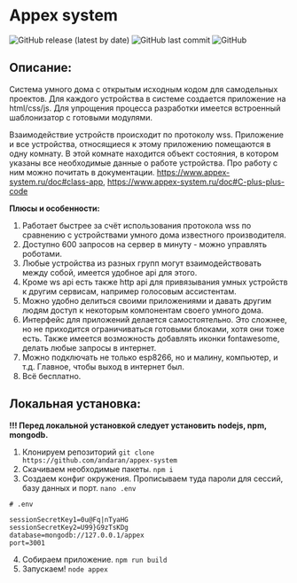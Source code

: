 # Appex system

<img alt="GitHub release (latest by date)" src="https://img.shields.io/github/v/release/andaran/appex-system">
<img alt="GitHub last commit" src="https://img.shields.io/github/last-commit/andaran/appex-system">
<img alt="GitHub" src="https://img.shields.io/github/license/andaran/appex-system">

## Описание:

Система умного дома с открытым исходным кодом для самодельных проектов. 
Для каждого устройства в системе создается приложение на html/css/js.
Для упрощения процесса разработки имеется встроенный шаблонизатор с готовыми
модулями. 

Взаимодействие устройств происходит по протоколу wss. Приложение и все устройства, относящиеся к этому
приложению помещаются в одну комнату. В этой комнате находится объект состояния, в котором указаны все 
необходимые данные о работе устройства. Про работу с ним можно почитать в документации. 
https://www.appex-system.ru/doc#class-app, https://www.appex-system.ru/doc#C-plus-plus-code

<strong> Плюсы и особенности: </strong>

1. Работает быстрее за счёт использования протокола wss по сравнению 
   с устройствами умного дома известного производителя.
2. Доступно 600 запросов на сервер в минуту - можно управлять роботами.
3. Любые устройства из разных групп могут взаимодействовать между собой, имеется удобное api для этого.
4. Кроме ws api есть также http api для привязывания умных устройств к другим сервисам, например голосовым
   ассистентам.
5. Можно удобно делиться своими приложениями и давать другим людям доступ к некоторым компонентам 
   своего умного дома.
6. Интерфейс для приложений делается самостоятельно. Это сложнее, но не приходится ограничиваться
   готовыми блоками, хотя они тоже есть. Также имеется возможность добавлять иконки fontawesome, 
   делать любые запросы в интернет. 
7. Можно подключать не только esp8266, но и малину, компьютер, и т.д. Главное, чтобы выход в интернет был. 
8. Всё бесплатно.


## Локальная установка:

<strong>!!! Перед локальной установкой следует установить nodejs, npm, mongodb.</strong>

1. Клонируем репозиторий `git clone https://github.com/andaran/appex-system`
2. Скачиваем необходимые пакеты. `npm i`
3. Создаем конфиг окружения. Прописываем туда пароли для сессий, базу данных и порт. `nano .env`
```
# .env
   
sessionSecretKey1=0u@Fq|nTyaHG
sessionSecretKey2=U99}G9zTsKDg
database=mongodb://127.0.0.1/appex
port=3001
```
4. Собираем приложение. `npm run build`
5. Запускаем! `node appex`
